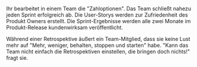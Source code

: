Ihr bearbeitet in einem Team die &quot;Zahloptionen&quot;. Das Team schließt nahezu jeden Sprint erfolgreich ab. Die User-Storys werden zur Zufriedenheit des Produkt Owners erstellt. Die Sprint-Ergebnisse werden alle zwei Monate im Produkt-Release kundenwirksam veröffentlicht.

Während einer Retrospektive äußert ein Team-Mitglied, dass sie keine Lust mehr auf &quot;Mehr, weniger, behalten, stoppen und starten&quot; habe. &quot;Kann das Team nicht einfach die Retrospektiven einstellen, die bringen doch nichts!&quot; fragt sie.

